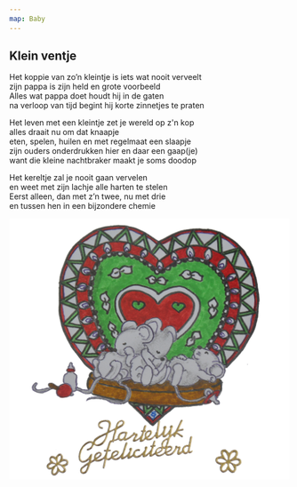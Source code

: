 ```yaml
---
map: Baby
---
```


## Klein ventje

Het koppie van zo’n kleintje is iets wat nooit verveelt \
zijn pappa is zijn held en grote voorbeeld \
Alles wat pappa doet houdt hij in de gaten \
na verloop van tijd begint hij korte zinnetjes te praten

Het leven met een kleintje zet je wereld op z'n kop \
alles draait nu om dat knaapje \
eten, spelen, huilen en met regelmaat een slaapje \
zijn ouders onderdrukken hier en daar een gaap(je) \
want die kleine nachtbraker maakt je soms doodop

Het kereltje zal je nooit gaan vervelen \
en weet met zijn lachje alle harten te stelen \
Eerst alleen, dan met z’n twee, nu met drie \
en tussen hen in een bijzondere chemie

![geboorte](geboorte.png)
